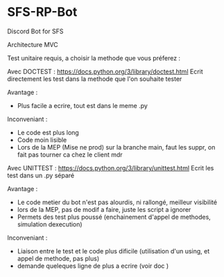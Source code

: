 # SFS-RP-Bot
Discord Bot for SFS 

Architecture MVC

Test unitaire requis, a choisir la methode que vous préferez : 

Avec DOCTEST :
https://docs.python.org/3/library/doctest.html
Ecrit directement les test dans la methode que l'on souhaite tester
 
Avantage :
  - Plus facile a ecrire, tout est dans le meme .py

Inconveniant : 
  - Le code est plus long
  - Code moin lisible 
  - Lors de la MEP (Mise ne prod) sur la branche main, faut les suppr, on fait pas tourner ca chez le client mdr


Avec UNITTEST :
https://docs.python.org/3/library/unittest.html
  Ecrit les test dans un .py séparé
    
 Avantage : 
  - Le code metier du bot n'est pas alourdis, ni rallongé, meilleur visibilité 
  - lors de la MEP, pas de modif a faire, juste les script a ignorer 
  - Permets des test plus poussé (enchainement d'appel de methodes, simulation dexecution)
  
Inconveniant : 
  - Liaison entre le test et le code plus dificile (utilisation d'un using, et appel de methode, pas plus)
  - demande queleques ligne de plus a ecrire (voir doc )
